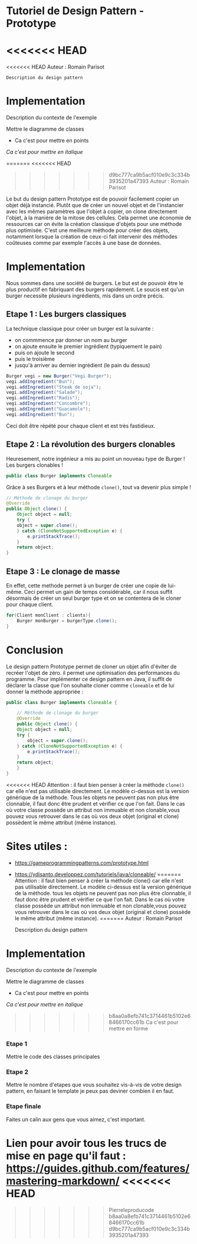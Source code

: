 # Tutoriel de Design Pattern - Prototype

<<<<<<< HEAD
=======
<<<<<<< HEAD
    Auteur : Romain Parisot
    
    Description du design pattern

# Implementation

Description du contexte de l'exemple


Mettre le diagramme de classes

- Ca c'est pour mettre en points

*Ca c'est pour mettre en italique*

=======
<<<<<<< HEAD
>>>>>>> d9bc777ca9b5acf010e9c3c334b3935201a47393
Auteur : Romain Parisot
    
Le but du design pattern Prototype est de pouvoir facilement copier un objet déjà instancié. Plutôt que de créer un nouvel objet et de l'instancier avec les mêmes paramètres que l'objet à copier, on clone directement l'objet, à la manière de la mitose des cellules.
Cela permet une économie de ressources car on évite la création classique d'objets pour une méthode plus optimisée. C'est une meilleure méthode pour créer des objets, notamment lorsque la création de ceux-ci fait intervenir des méthodes coûteuses comme par exemple l'accès à une base de données.

# Implementation

Nous sommes dans une société de burgers. Le but est de pouvoir être le plus productif en fabriquant des burgers rapidement.
Le soucis est qu'un burger necessite plusieurs ingrédients, mis dans un ordre précis.

## Etape 1 : Les burgers classiques
La technique classique pour créer un burger est la suivante :
- on commmence par donner un nom au burger
- on ajoute ensuite le premier ingrédient (typiquement le pain)
- puis on ajoute le second
- puis le troisième
- jusqu'à arriver au dernier ingrédient (le pain du dessus)

```java
Burger vegi = new Burger("Vegi Burger");
vegi.addIngredient("Bun");
vegi.addIngredient("Steak de soja");
vegi.addIngredient("Salade");
vegi.addIngredient("Radis");
vegi.addIngredient("Concombre");
vegi.addIngredient("Guacamole");
vegi.addIngredient("Bun");
```

Ceci doit être répété pour chaque client et est très fastidieux.

## Etape 2 : La révolution des burgers clonables
Heuresement, notre ingénieur a mis au point un nouveau type de Burger ! Les burgers clonables !
```java
public class Burger implements Cloneable
```

Grâce à ses Burgers et à leur méthode ```clone()```, tout va devenir plus simple !
```java
// Méthode de clonage du burger
@Override
public Object clone() {
    Object object = null;
    try {
	object = super.clone();
    } catch (CloneNotSupportedException e) {
    	e.printStackTrace();
    }
    return object;
}
```

## Etape 3 : Le clonage de masse
En effet, cette methode permet à un burger de créer une copie de lui-même. Ceci permet un gain de temps considérable, car il nous suffit désormais de créer un seul burger type et on se contentera de le cloner pour chaque client.
```java
for(Client monClient : clients){
    Burger monBurger = burgerType.clone();
}
```

# Conclusion
Le design pattern Prototype permet de cloner un objet afin d'éviter de recréer l'objet de zéro. il permet une optimisation des performances du programme.
Pour implémenter ce design pattern en Java, il suffit de déclarer la classe que l'on souhaite cloner comme ```cloneable``` et de lui donner la méthode appropriée :
```java
public class Burger implements Cloneable {

    // Méthode de clonage du burger
    @Override
    public Object clone() {
	Object object = null;
	try {
	    object = super.clone();
	} catch (CloneNotSupportedException e) {
	    e.printStackTrace();
	}
	return object;
    }
}
```

<<<<<<< HEAD
Attention : il faut bien penser à créer la méthode ```clone()``` car elle n'est pas utilisable directement. Le modèle ci-dessus est la version générique de la méthode.
Tous les objets ne peuvent pas non plus être clonnable, il faut donc être prudent et vérifier ce que l'on fait. Dans le cas où votre classe possède un attribut non immuable et non clonable,vous pouvez vous retrouver dans le cas où vos deux objet (original et clone) possèdent le même attribut (même instance).

# Sites utiles :
- https://gameprogrammingpatterns.com/prototype.html
- https://ydisanto.developpez.com/tutoriels/java/cloneable/
=======
Attention : il faut bien penser à créer la méthode clone() car elle n'est pas utilisable directement. Le modèle ci-dessus est la version générique de la méthode.
tous les objets ne peuvent pas non plus être clonnable, il faut donc être prudent et vérifier ce que l'on fait. Dans le cas où votre classe possède un attribut non immuable et non clonable,vous pouvez vous retrouver dans le cas où vos deux objet (original et clone) possède le même attribut (même instance).
=======
    Auteur : Romain Parisot
    
    Description du design pattern

# Implementation

Description du contexte de l'exemple


Mettre le diagramme de classes

- Ca c'est pour mettre en points

*Ca c'est pour mettre en italique*

>>>>>>> b8aa0a8efb741c3714461b5102e68466170cc61b
> Ca c'est pour mettre en forme

### Etape 1

Mettre le code des classes principales

### Etape 2

Mettre le nombre d'etapes que vous souhaitez vis-à-vis de votre design pattern, en faisant le template je peux pas deviner combien il en faut.

### Etape finale

Faites un calin aux gens que vous aimez, c'est important.

Lien pour avoir tous les trucs de mise en page qu'il faut : https://guides.github.com/features/mastering-markdown/
<<<<<<< HEAD
=======
>>>>>>> Pierreleproducode
>>>>>>> b8aa0a8efb741c3714461b5102e68466170cc61b
>>>>>>> d9bc777ca9b5acf010e9c3c334b3935201a47393
